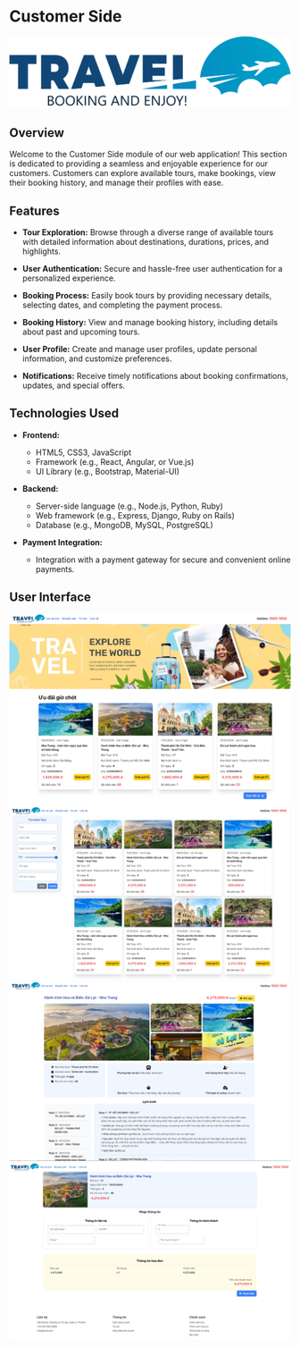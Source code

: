 # Customer Side

![Customer Side Logo](https://raw.githubusercontent.com/thtuanlegithub/web-booking-backend/master/src/public/img/travellogo.png)

## Overview

Welcome to the Customer Side module of our web application! This section is dedicated to providing a seamless and enjoyable experience for our customers. Customers can explore available tours, make bookings, view their booking history, and manage their profiles with ease.

## Features

- **Tour Exploration:** Browse through a diverse range of available tours with detailed information about destinations, durations, prices, and highlights.

- **User Authentication:** Secure and hassle-free user authentication for a personalized experience.

- **Booking Process:** Easily book tours by providing necessary details, selecting dates, and completing the payment process.

- **Booking History:** View and manage booking history, including details about past and upcoming tours.

- **User Profile:** Create and manage user profiles, update personal information, and customize preferences.

- **Notifications:** Receive timely notifications about booking confirmations, updates, and special offers.

## Technologies Used

- **Frontend:**
  - HTML5, CSS3, JavaScript
  - Framework (e.g., React, Angular, or Vue.js)
  - UI Library (e.g., Bootstrap, Material-UI)

- **Backend:**
  - Server-side language (e.g., Node.js, Python, Ruby)
  - Web framework (e.g., Express, Django, Ruby on Rails)
  - Database (e.g., MongoDB, MySQL, PostgreSQL)

- **Payment Integration:**
  - Integration with a payment gateway for secure and convenient online payments.

## User Interface
![Home Page](./public/ui1.png)
![Search Page](./public/ui2.png)
![Travel Detail Page](./public/ui3.png)
![Booking Page](./public/ui4.png)
